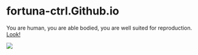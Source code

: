 # fortuna-ctrl.Github.io
You are human, you are able bodied, you are well suited for reproduction.
[Look!](https://player03.com/run/3/beta/)

![](https://www.wfla.com/wp-content/uploads/sites/71/2023/05/GettyImages-1389862392.jpg?w=2560&h=1440&crop=1)
